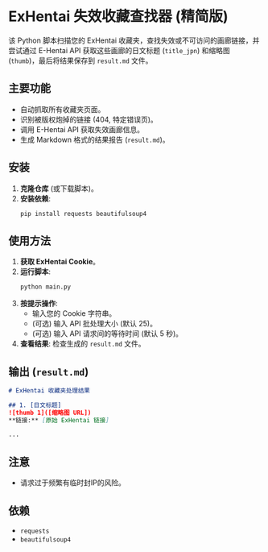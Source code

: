 # ExHentai 失效收藏查找器 (精简版)

该 Python 脚本扫描您的 ExHentai 收藏夹，查找失效或不可访问的画廊链接，并尝试通过 E-Hentai API 获取这些画廊的日文标题 (`title_jpn`) 和缩略图 (`thumb`)，最后将结果保存到 `result.md` 文件。

## 主要功能

*   自动抓取所有收藏夹页面。
*   识别被版权炮掉的链接 (404, 特定错误页)。
*   调用 E-Hentai API 获取失效画廊信息。
*   生成 Markdown 格式的结果报告 (`result.md`)。

## 安装

1.  **克隆仓库** (或下载脚本)。
2.  **安装依赖**:
    ```bash
    pip install requests beautifulsoup4
    ```

## 使用方法

1.  **获取 ExHentai Cookie**。
2.  **运行脚本**:
    ```bash
    python main.py
    ```
3.  **按提示操作**:
    *   输入您的 Cookie 字符串。
    *   (可选) 输入 API 批处理大小 (默认 25)。
    *   (可选) 输入 API 请求间的等待时间 (默认 5 秒)。
4.  **查看结果**: 检查生成的 `result.md` 文件。

## 输出 (`result.md`)

```markdown
# ExHentai 收藏夹处理结果

## 1. [日文标题]
![thumb 1]([缩略图 URL])
**链接:** [原始 ExHentai 链接]

...
```

## 注意

*   请求过于频繁有临时封IP的风险。

## 依赖

*   `requests`
*   `beautifulsoup4`
```
